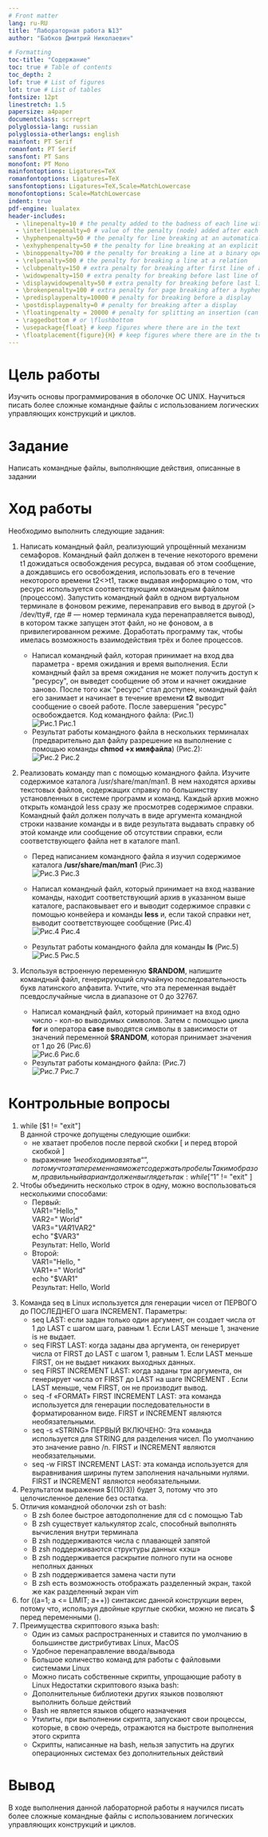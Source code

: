```yaml
---
# Front matter
lang: ru-RU
title: "Лабораторная работа №13"
author: "Бабков Дмитрий Николаевич"

# Formatting
toc-title: "Содержание"
toc: true # Table of contents
toc_depth: 2
lof: true # List of figures
lot: true # List of tables
fontsize: 12pt
linestretch: 1.5
papersize: a4paper
documentclass: scrreprt
polyglossia-lang: russian
polyglossia-otherlangs: english
mainfont: PT Serif
romanfont: PT Serif
sansfont: PT Sans
monofont: PT Mono
mainfontoptions: Ligatures=TeX
romanfontoptions: Ligatures=TeX
sansfontoptions: Ligatures=TeX,Scale=MatchLowercase
monofontoptions: Scale=MatchLowercase
indent: true
pdf-engine: lualatex
header-includes:
  - \linepenalty=10 # the penalty added to the badness of each line within a paragraph (no associated penalty node) Increasing the value makes tex try to have fewer lines in the paragraph.
  - \interlinepenalty=0 # value of the penalty (node) added after each line of a paragraph.
  - \hyphenpenalty=50 # the penalty for line breaking at an automatically inserted hyphen
  - \exhyphenpenalty=50 # the penalty for line breaking at an explicit hyphen
  - \binoppenalty=700 # the penalty for breaking a line at a binary operator
  - \relpenalty=500 # the penalty for breaking a line at a relation
  - \clubpenalty=150 # extra penalty for breaking after first line of a paragraph
  - \widowpenalty=150 # extra penalty for breaking before last line of a paragraph
  - \displaywidowpenalty=50 # extra penalty for breaking before last line before a display math
  - \brokenpenalty=100 # extra penalty for page breaking after a hyphenated line
  - \predisplaypenalty=10000 # penalty for breaking before a display
  - \postdisplaypenalty=0 # penalty for breaking after a display
  - \floatingpenalty = 20000 # penalty for splitting an insertion (can only be split footnote in standard LaTeX)
  - \raggedbottom # or \flushbottom
  - \usepackage{float} # keep figures where there are in the text
  - \floatplacement{figure}{H} # keep figures where there are in the text
---
```


# Цель работы
Изучить основы программирования в оболочке ОС UNIX. Научиться писать более сложные командные файлы с использованием логических управляющих конструкций и циклов.

# Задание
Написать командные файлы, выполняющие действия, описанные в задании

# Ход работы
Необходимо выполнить следующие задания:

1. Написать командный файл, реализующий упрощённый механизм семафоров. Командный файл должен в течение некоторого времени t1 дожидаться освобождения ресурса, выдавая об этом сообщение, а дождавшись его освобождения, использовать его в течение некоторого времени t2<>t1, также выдавая информацию о том, что ресурс используется соответствующим командным файлом (процессом). Запустить командный файл в одном виртуальном терминале в фоновом
режиме, перенаправив его вывод в другой (> /dev/tty#, где # — номер терминала куда перенаправляется вывод), в котором также запущен этот файл, но
не фоновом, а в привилегированном режиме. Доработать программу так, чтобы
имелась возможность взаимодействия трёх и более процессов.  
    - Написал командный файл, которая принимает на вход два параметра - время ожидания и время выполнения. Если командный файл за время ожидания не может получить доступ к "ресурсу", он выведет сообщение об этом и начнет ожидание заново. После того как "ресурс" стал доступен, командный файл его занимает и начинает в течение времени **t2** выводит сообщение о своей работе. После завершения "ресурс" освобождается. Код командного файла: (Рис.1)  
    ![Рис.1](images/t1Code.png) Рис.1  
    - Результат работы командного файла в нескольких терминалах (предварительно дал файлу разрешение на выполнение с помощью команды **chmod +x имяфайла**) (Рис.2):  
    ![Рис.2](images/t1resulttwoterminals.png) Рис.2

2. Реализовать команду man с помощью командного файла. Изучите содержимое
каталога /usr/share/man/man1. В нем находятся архивы текстовых файлов,
содержащих справку по большинству установленных в системе программ и команд. Каждый архив можно открыть командой less сразу же просмотрев содержимое справки. Командный файл должен получать в виде аргумента командной
строки название команды и в виде результата выдавать справку об этой команде или сообщение об отсутствии справки, если соответствующего файла нет в
каталоге man1.
    - Перед написанием командного файла я изучил содержимое каталога **/usr/share/man/man1** (Рис.3)  
    ![Рис.3](images/maninsides.png) Рис.3  

    - Написал командный файл, который принимает на вход название команды, находит соответствующий архив в указанном выше каталоге, распаковывает его и выводит содержимое справки с помощью конвейера и команды **less** и, если такой справки нет, выводит соответствующее сообщение (Рис.4)  
    ![Рис.4](images/t2Code.png) Рис.4  

    - Результат работы командного файла для команды **ls** (Рис.5)  
    ![Рис.5](images/t2result.png) Рис.5

3. Используя встроенную переменную **\$RANDOM**, напишите командный файл, генерирующий случайную последовательность букв латинского алфавита. Учтите, что эта переменная выдаёт псевдослучайные числа в диапазоне от 0 до 32767.  
    - Написал командный файл, который принимает на вход одно число - кол-во выводимых символов. Затем с помощью цикла **for** и оператора **case** выводятся символы в зависимости от значений переменной **$RANDOM**, которая принимает значения от 1 до 26 (Рис.6)  
    ![Рис.6](images/t3Code.png) Рис.6  
    - Результат работы командного файла: (Рис.7)  
    ![Рис.7](images/t3result.png) Рис.7

# Контрольные вопросы
1) while [$1 != "exit"]  
В данной строчке допущены следующие ошибки:
    - не хватает пробелов после первой скобки [ и перед второй
скобкой ]
    - выражение $1 необходимо взять в “”, потому что эта переменная
может содержать пробелы
Таким образом, правильный вариант должен выглядеть так:
while [ “$1” != "exit" ]
2) Чтобы объединить несколько строк в одну, можно воспользоваться
несколькими способами:
    - Первый:  
VAR1="Hello,"  
VAR2=" World"  
VAR3="$VAR1$VAR2"  
echo "$VAR3"  
Результат: Hello, World
    - Второй:  
VAR1="Hello, "  
VAR1+=" World"  
echo "$VAR1"  
Результат: Hello, World
3. Команда seq в Linux используется для генерации чисел
от ПЕРВОГО до ПОСЛЕДНЕГО шага INCREMENT.
Параметры:
    - seq LAST: если задан только один аргумент, он создает числа от 1
до LAST с шагом шага, равным 1. Если LAST меньше 1, значение
is не выдает.
    - seq FIRST LAST: когда заданы два аргумента, он генерирует числа
от FIRST до LAST с шагом 1, равным 1. Если LAST меньше FIRST,
он не выдает никаких выходных данных.
    - seq FIRST INCREMENT LAST: когда заданы три аргумента, он
генерирует числа от FIRST до LAST на шаге INCREMENT . Если
LAST меньше, чем FIRST, он не производит вывод.
    - seq -f «FORMAT» FIRST INCREMENT LAST: эта команда
используется для генерации последовательности в
форматированном виде. FIRST и INCREMENT являются
необязательными.
    - seq -s «STRING» ПЕРВЫЙ ВКЛЮЧЕНО: Эта команда
используется для STRING для разделения чисел. По умолчанию
это значение равно /n. FIRST и INCREMENT являются
необязательными.
    - seq -w FIRST INCREMENT LAST: эта команда используется для
выравнивания ширины путем заполнения начальными нулями.
FIRST и INCREMENT являются необязательными.
4. Результатом выражения $((10/3)) будет 3, потому что это
целочисленное деление без остатка.
5. Отличия командной оболочки zsh от bash:
    - В zsh более быстрое автодополнение для cd с помощью Тab
    - В zsh существует калькулятор zcalc, способный выполнять
вычисления внутри терминала
    - В zsh поддерживаются числа с плавающей запятой
    - В zsh поддерживаются структуры данных «хэш»
    - В zsh поддерживается раскрытие полного пути на основе 
неполных данных
    - В zsh поддерживается замена части пути
    - В zsh есть возможность отображать разделенный экран, такой же
как разделенный экран vim
6. for ((a=1; a <= LIMIT; a++)) синтаксис данной конструкции верен,
потому что, используя двойные круглые скобки, можно не писать
$ перед переменными ().
7. Преимущества скриптового языка bash:
    - Один из самых распространенных и ставится по умолчанию в
большинстве дистрибутивах Linux, MacOS
    - Удобное перенаправление ввода/вывода
    - Большое количество команд для работы с файловыми системами
Linux
    - Можно писать собственные скрипты, упрощающие работу в Linux
Недостатки скриптового языка bash:
    - Дополнительные библиотеки других языков позволяют
выполнить больше действий
    - Bash не является языков общего назначения
    - Утилиты, при выполнении скрипта, запускают свои процессы,
которые, в свою очередь, отражаются на быстроте выполнения
этого скрипта
    - Скрипты, написанные на bash, нельзя запустить на других
операционных системах без дополнительных действий

# Вывод
В ходе выполнения данной лабораторной работы я научился писать более
сложные командные файлы с использованием логических управляющих
конструкций и циклов.